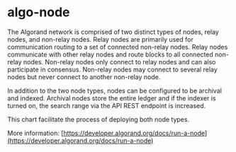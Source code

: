 # algo-node

The Algorand network is comprised of two distinct types of nodes, relay
nodes, and non-relay nodes. Relay nodes are primarily used for communication
routing to a set of connected non-relay nodes. Relay nodes communicate with
other relay nodes and route blocks to all connected non-relay nodes.
Non-relay nodes only connect to relay nodes and can also participate in
consensus. Non-relay nodes may connect to several relay nodes but never
connect to another non-relay node.

In addition to the two node types, nodes can be configured to be archival and
indexed. Archival nodes store the entire ledger and if the indexer is turned on,
the search range via the API REST endpoint is increased.

This chart facilitate the process of deploying both node types.

More information:
[https://developer.algorand.org/docs/run-a-node](https://developer.algorand.org/docs/run-a-node)

